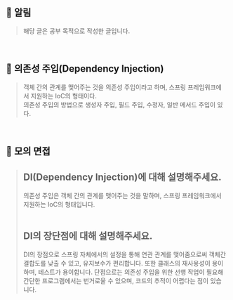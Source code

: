 ## **📌 알림**
> 해당 글은 공부 목적으로 작성한 글입니다.

<br>

## **📌 의존성 주입(Dependency Injection)**
> 객체 간의 관계를 맺어주는 것을 의존성 주입이라고 하며, 스프링 프레임워크에서 지원하는 IoC의 형태이다.  
> 의존성 주입의 방법으로 생성자 주입, 필드 주입, 수정자, 일반 메서드 주입이 있다.

<br>

## **📌 모의 면접**
> **DI(Dependency Injection)에 대해 설명해주세요.**  
> ---
> 의존성 주입은 객체 간의 관계를 맺어주는 것을 말하며, 스프링 프레임워크에서 지원하는 IoC의 형태입니다.  
> <br>  
> 
> **DI의 장단점에 대해 설명해주세요.**  
> ---
> DI의 장점으로 스프링 자체에서의 설정을 통해 연관 관계를 맺어줌으로써 객체간 결합도를 낮출 수 있고, 유지보수가 편리합니다. 또한 클래스의 재사용성이 용이하며, 테스트가 용이합니다. 단점으로는 의존성 주입을 위한 선행 작업이 필요해 간단한 프로그램에서는 번거로울 수 있으며, 코드의 추적이 어렵다는 점이 있습니다.
